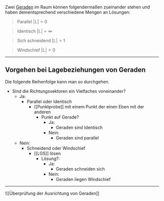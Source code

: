 Zwei [Geraden](Geradengleichung) im Raum können folgendermaßen zueinander stehen und haben dementsprechend verschiedene Mengen an Lösungen:

>Parallel 
>$\big|\mathbb{L}\big|=0$

>Identisch
>$\big|\mathbb{L}\big|=\infty$

>Sich schneidend 
>$\big|\mathbb{L}\big|=1$

>Windschief
>$\big|\mathbb{L}\big|=0$

---
## Vorgehen bei Lagebeziehungen von Geraden
Die folgende Reihenfolge kann man so durchgehen.
- Sind die Richtungsvektoren ein Vielfaches voneinander?
	- Ja:
		- Parallel oder Identisch 
			- [[Punktprobe]] mit einem Punkt der einen Eben mit der anderen
				- Punkt auf Gerade?
					- Ja:
						- Geraden sind Identisch
					- Nein:
						- Geraden sind parallel 
	- Nein:
		- Schneidend oder Windschief 
			- [[LGS]] lösen
				- Lösung?:
					- Ja:
						- Geraden schneiden sich
					- Nein:
						- Geraden liegen Windschief 

---
![[Überprüfung der Ausrichtung von Geraden]]